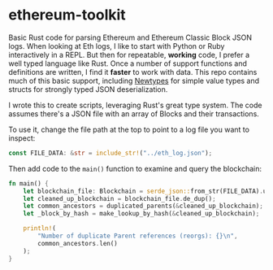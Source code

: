 # ethereum-toolkit
Basic Rust code for parsing Ethereum and Ethereum Classic Block JSON logs. When looking at Eth logs, I like
to start with Python or Ruby interactively in a REPL. But then for repeatable, **working** code, I
prefer a well typed language like Rust. Once a number of support functions and definitions are written,
I find it **faster** to work with data. This repo contains much of this basic support, including [Newtypes](https://doc.rust-lang.org/rust-by-example/generics/new_types.html)
for simple value types and structs for strongly typed JSON deserialization.

I wrote this to create scripts, leveraging Rust's great type system.
The code assumes there's a JSON file with an array of Blocks and their transactions.

To use it, change the file path at the top to point to a log file you want to inspect:

```rust
const FILE_DATA: &str = include_str!("../eth_log.json");
```

Then add code to the `main()` function to examine and query the blockchain:

```rust
fn main() {
    let blockchain_file: Blockchain = serde_json::from_str(FILE_DATA).unwrap();
    let cleaned_up_blockchain = blockchain_file.de_dup();
    let common_ancestors = duplicated_parents(&cleaned_up_blockchain);
    let _block_by_hash = make_lookup_by_hash(&cleaned_up_blockchain);

    println!(
        "Number of duplicate Parent references (reorgs): {}\n",
        common_ancestors.len()
    );
}
```
